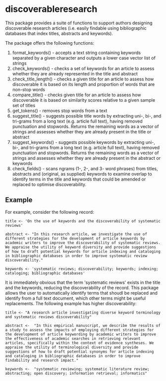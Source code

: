 # discoverableresearch

This package provides a suite of functions to support authors designing discoverable research articles (i.e. easily findable using bibliographic databases that index titles, abstracts and keywords).

The package offers the following functions:
1) format_keywords() - accepts a text string containing keywords separated by a given character and outputs a lower case vector list of strings
2) check_keywords() - checks a set of keywords for an article to assess whether they are already represented in the title and abstract
3) check_title_length() - checks a given title for an article to assess how discoverable it is based on its length and proportion of words that are non-stop words
4) compare_title() - checks given title for an article to assess how discoverable it is based on similarity scores relative to a given sample set of titles
5) get_tokens() - removes stop words from a text
6) suggest_title() - suggests possible title words by extracting uni-, bi-, and tri-grams from a long text (e.g. article full text), having removed punctuation and stopwords. Returns the remaining words as a vector of strings and assesses whether they are already present in the title or abstract
7) suggest_keywords() - suggests possible keywords by extracting uni-, bi-, and tri-grams from a long text (e.g. article full text), having removed punctuation and stopwords. Returns the remaining words as a vector of strings and assesses whether they are already present in the abstract or keywords
8) check_fields() - scans ngrams (1-, 2-, and 3- word phrases) from titles, abstracts and (original, as supplied) keywords to examine overlap to identify terms in the title and keywords that could be amended or replaced to optimise discoverability.


## Example
For example, consider the following record:

`title <- 'On the use of keywords and the discoverability of systematic reviews'`

`abstract <- "In this research article, we investigate the use of different strategies for the development of article keywords by academic writers to improve the discoverability of systematic reviews. We appraise the utility of keyword diversity and provide suggestions of how to draft potential keywords for article indexing and cataloging in bibliographic databases in order to improve systematic review discoverability."`

`keywords <- 'systematic reviews; discoverability; keywords; indexing; cataloging; bibliographic databases'`

It is immediately obvious that the term 'systematic reviews' exists in the title and the keywords, reducing the discoverability of the record. This package allows the user to automatically identify terms that shoudl be replaced and identify from a full text document, which other terms might be useful replacements. The following example has higher discoverability:

`title <- "A research article investigating diverse keyword terminology and systematic reviews discoverability"`

`abstract <-  "In this empirical manuscript, we describe the results of a study to assess the impacts of employing different strategies for the development of article keywording by academic writers to improve the effectiveness of academic searches in retrieving relevant articles, specifically within the context of evidence syntheses. We appraise the utility of terminological diversity and provide suggestions of how to draft potential synonyms for article indexing and cataloging in bibliographic databases in order to improve findability and research impact."`

`keywords <-  "systematic reviewing; systematic literature review; abstracting; open discovery; information retrieval; informatics"`
